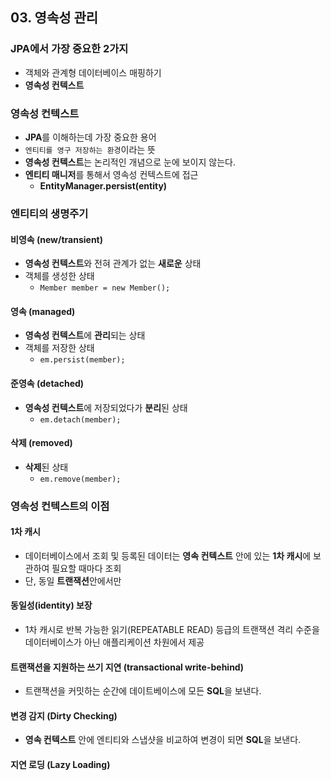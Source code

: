 ## 03. 영속성 관리

### JPA에서 가장 중요한 2가지
- 객체와 관계형 데이터베이스 매핑하기
- **영속성 컨텍스트**


### 영속성 컨텍스트
- **JPA**를 이해하는데 가장 중요한 용어
- `엔티티를 영구 저장하는 환경`이라는 뜻
- **영속성 컨텍스트**는 논리적인 개념으로 눈에 보이지 않는다.
- **엔티티 매니저**를 통해서 영속성 컨텍스트에 접근
  - **EntityManager.persist(entity)**


### 엔티티의 생명주기
#### 비영속 (new/transient)
- **영속성 컨텍스트**와 전혀 관계가 없는 **새로운** 상태
- 객체를 생성한 상태
  - `Member member = new Member();`

#### 영속 (managed)
- **영속성 컨텍스트**에 **관리**되는 상태
- 객체를 저장한 상태
  - `em.persist(member);`

#### 준영속 (detached)
- **영속성 컨텍스트**에 저장되었다가 **분리**된 상태
  - `em.detach(member);`

#### 삭제 (removed)
- **삭제**된 상태
  - `em.remove(member);`


### 영속성 컨텍스트의 이점
#### 1차 캐시
- 데이터베이스에서 조회 및 등록된 데이터는 **영속 컨텍스트** 안에 있는 **1차 캐시**에 보관하여 필요할 때마다 조회
- 단, 동일 **트랜잭션**안에서만

#### 동일성(identity) 보장
- 1차 캐시로 반복 가능한 읽기(REPEATABLE READ) 등급의 트랜잭션 격리 수준을 데이터베이스가 아닌 애플리케이션 차원에서 제공

#### 트랜잭션을 지원하는 쓰기 지연 (transactional write-behind)
- 트랜잭션을 커밋하는 순간에 데이트베이스에 모든 **SQL**을 보낸다.

#### 변경 감지 (Dirty Checking)
- **영속 컨텍스트** 안에 엔티티와 스냅샷을 비교하여 변경이 되면 **SQL**을 보낸다.

#### 지연 로딩 (Lazy Loading)